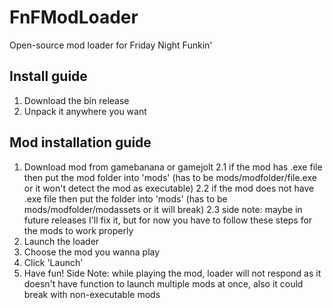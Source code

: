 # FnFModLoader
Open-source mod loader for Friday Night Funkin'


## Install guide
1. Download the bin release
2. Unpack it anywhere you want


## Mod installation guide
1. Download mod from gamebanana or gamejolt
2.1 if the mod has .exe file then put the mod folder into 'mods' (has to be mods/modfolder/file.exe or it won't detect the mod as executable)
2.2 if the mod does not have .exe file then put the folder into 'mods' (has to be mods/modfolder/modassets or it will break)
2.3 side note: maybe in future releases I'll fix it, but for now you have to follow these steps for the mods to work properly
3. Launch the loader
4. Choose the mod you wanna play
5. Click 'Launch'
6. Have fun!
Side Note: while playing the mod, loader will not respond as it doesn't have function to launch multiple mods at once, also it could break with non-executable mods
